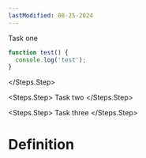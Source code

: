 ```yaml
---
lastModified: 08-25-2024
---
```


<script>
  import { Steps } from "$lib/components";
</script>

<Steps>
  <Steps.Step>
    Task one


  ```js
  function test() {
    console.log('test');
  }
  ```

  </Steps.Step>

  <Steps.Step>
    Task two
  </Steps.Step>

  <Steps.Step>
    Task three
  </Steps.Step>

</Steps>

# Definition
<!--
<Definition
  name="Tree"
  description="The tree component."
>
  <Definition.Prop type="array" path="tree" default="[]" required>The actual array of the tree.</Definition.Prop>
  <Definition.Prop type="string" path="tree.name" required>The file or directory name.</Definition.Prop>
  <Definition.Prop type="boolean" path="tree.open" default="true">If the children is a directory, controls whether the children are displayed.</Definition.Prop>
  <Definition.Prop type="array" path="tree.children">The list of children of a directory.</Definition.Prop>
  <Definition.Prop type="boolean" path="tree.highlighted" default="false">Controls weather to hight a directory or file.</Definition.Prop>

  <Definition.Note>For a single file, instead of using an object with a name, you can just use a string representing it's name</Definition.Note>
</Definition> -->
